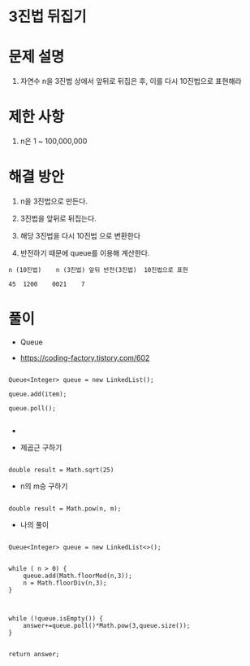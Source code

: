 # 3진법 뒤집기

# 문제 설명

1. 자연수 n을 3진법 상에서 앞뒤로 뒤집은 후, 이를 다시 10진법으로 표현해라

# 제한 사항

1. n은 1 ~ 100,000,000

# 해결 방안

1. n을 3진법으로 만든다.

2. 3진법을 앞뒤로 뒤집는다.

3. 해당 3진법을 다시 10진법 으로 변환한다

4. 반전하기 때문에 queue를 이용해 계산한다.

```
n (10진법)	n (3진법)	앞뒤 반전(3진법)	10진법으로 표현

45	1200	0021	7
```

# 풀이

- Queue

- https://coding-factory.tistory.com/602

```

Queue<Integer> queue = new LinkedList();

queue.add(item);

queue.poll();


```

- 

- 제곱근 구하기

```

double result = Math.sqrt(25)

```

- n의 m승 구하기

```

double result = Math.pow(n, m);

```


- 나의 풀이

```

Queue<Integer> queue = new LinkedList<>();

        
while ( n > 0) {
    queue.add(Math.floorMod(n,3));
    n = Math.floorDiv(n,3);
}



while (!queue.isEmpty()) {
    answer+=queue.poll()*Math.pow(3,queue.size());
}


return answer;


```


